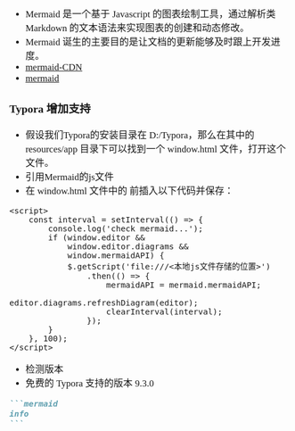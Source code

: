 <span  style="font-family: Simsun,serif; font-size: 17px; ">

- Mermaid 是一个基于 Javascript 的图表绘制工具，通过解析类 Markdown 的文本语法来实现图表的创建和动态修改。
- Mermaid 诞生的主要目的是让文档的更新能够及时跟上开发进度。
- [mermaid-CDN](https://www.jsdelivr.com/package/npm/mermaid?tab=files&version=9.3.0)
- [mermaid](https://mermaid.nodejs.cn/)

### Typora 增加支持

- 假设我们Typora的安装目录在 D:/Typora，那么在其中的 resources/app 目录下可以找到一个 window.html 文件，打开这个文件。
- 引用Mermaid的js文件
- 在 window.html 文件中的 </body> 前插入以下代码并保存：
~~~
<script>
	const interval = setInterval(() => {
		console.log('check mermaid...');
		if (window.editor &&
			window.editor.diagrams &&
			window.mermaidAPI) {
			$.getScript('file:///<本地js文件存储的位置>')
				.then(() => {
					mermaidAPI = mermaid.mermaidAPI;
					editor.diagrams.refreshDiagram(editor);
					clearInterval(interval);
				});
		}
	}, 100);
</script>
~~~
- 检测版本
- 免费的 Typora 支持的版本 9.3.0
~~~markdown
```mermaid
info
```
~~~


</span>